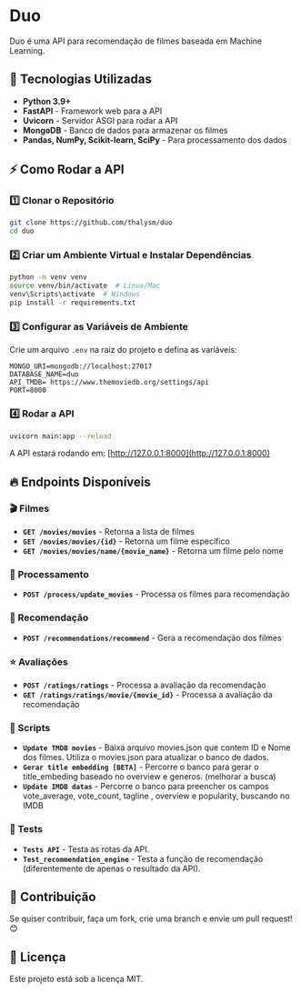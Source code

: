 # Duo

Duo é uma API para recomendação de filmes baseada em Machine Learning.

## 🚀 Tecnologias Utilizadas

- **Python 3.9+**
- **FastAPI** - Framework web para a API
- **Uvicorn** - Servidor ASGI para rodar a API
- **MongoDB** - Banco de dados para armazenar os filmes
- **Pandas, NumPy, Scikit-learn, SciPy** - Para processamento dos dados



## ⚡ Como Rodar a API

### 1️⃣ Clonar o Repositório
```bash
git clone https://github.com/thalysm/duo
cd duo
```

### 2️⃣ Criar um Ambiente Virtual e Instalar Dependências
```bash
python -m venv venv
source venv/bin/activate  # Linux/Mac
venv\Scripts\activate  # Windows
pip install -r requirements.txt
```

### 3️⃣ Configurar as Variáveis de Ambiente
Crie um arquivo `.env` na raiz do projeto e defina as variáveis:
```env
MONGO_URI=mongodb://localhost:27017
DATABASE_NAME=duo
API_TMDB= https://www.themoviedb.org/settings/api
PORT=8000
```

### 4️⃣ Rodar a API
```bash
uvicorn main:app --reload
```
A API estará rodando em: [http://127.0.0.1:8000](http://127.0.0.1:8000)

## 🔥 Endpoints Disponíveis

### 🎬 Filmes
- **`GET /movies/movies`** - Retorna a lista de filmes
- **`GET /movies/movies/{id}`** - Retorna um filme específico
- **`GET /movies/movies/name/{movie_name}`** - Retorna um filme pelo nome

### 🔄 Processamento
- **`POST /process/update_movies`** - Processa os filmes para recomendação

### 🍿 Recomendação
- **`POST /recommendations/recommend`** - Gera a recomendação dos filmes

### ⭐ Avaliações
- **`POST /ratings/ratings`** - Processa a avaliação da recomendação
- **`GET /ratings/ratings/movie/{movie_id}`** - Processa a avaliação da recomendação

### 🤖 Scripts
- **`Update TMDB movies`** - Baixa arquivo movies.json que contem ID e Nome dos filmes. Utiliza o movies.json para atualizar o banco de dados.
- **`Gerar title embedding [BETA]`** - Percorre o banco para gerar o title_embeding baseado no overview e generos. (melhorar a busca)
- **`Update IMDB datas`** - Percorre o banco para preencher os campos vote_average, vote_count, tagline , overview e popularity, buscando no IMDB

### 🔣 Tests
- **`Tests API`** - Testa as rotas da API.
- **`Test_recommendation_engine`** - Testa a função de recomendação (diferentemente de apenas o resultado da API).

## 📌 Contribuição
Se quiser contribuir, faça um fork, crie uma branch e envie um pull request! 😊

## 📝 Licença
Este projeto está sob a licença MIT.


